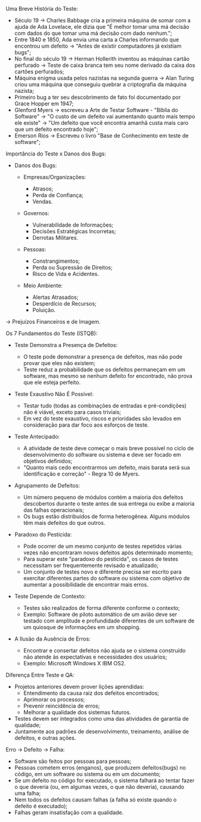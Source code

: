 Uma Breve História do Teste:
- Século 19 -> Charles Babbage cria a primeira máquina de somar com a ajuda de Ada Lovelace, ele dizia que "É melhor tomar uma má decisão com dados do que tomar uma má decisão com dado nenhum.";
- Entre 1840 e 1850, Ada envia uma carta a Charles informando que encontrou um defeito -> "Antes de existir computadores já existiam bugs";
- No final do século 19 -> Herman Hollerith inventou as máquinas cartão perfurado -> Teste de caixa branca tem seu nome derivado da caixa dos cartões perfurados;
- Máquina enigma usada pelos nazistas na segunda guerra -> Alan Turing criou uma máquina que conseguiu quebrar a criptografia da máquina nazista;
- Primeiro bug a ter seu descobrimento de fato foi documentado por Grace Hopper em 1947;
- Glenford Myers -> escreveu a Arte de Testar Software - "Bíblia do Software" -> "O custo de um defeito vai aumentando quanto mais tempo ele existe" -> "Um defeito que você encontra amanhã custa mais caro que um defeito encontrado hoje";
- Emerson Rios -> Escreveu o livro "Base de Conhecimento em teste de software";

Importância do Teste x Danos dos Bugs:
- Danos dos Bugs:
    - Empresas/Organizações:
        - Atrasos;
        - Perda de Confiança;
        - Vendas.
    
    - Governos:
        - Vulnerabilidade de Informações;
        - Decisões Estratégicas Incorretas;
        - Derrotas Militares.

    - Pessoas:
        - Constrangimentos;
        - Perda ou Supressão de Direitos;
        - Risco de Vida e Acidentes.

    - Meio Ambiente:
        - Alertas Atrasados;
        - Desperdício de Recursos;
        - Poluição.

-> Prejuízos Financeiros e de Imagem.

Os 7 Fundamentos do Teste (ISTQB):
- Teste Demonstra a Presença de Defeitos:
    - O teste pode demonstrar a presença de defeitos, mas não pode provar que eles não existem;
    - Teste reduz a probabilidade que os defeitos permaneçam em um software, mas mesmo se nenhum defeito for encontrado, não prova que ele esteja perfeito.

- Teste Exaustivo Não É Possível:
    - Testar tudo (todas as combinações de entradas e pré-condições) não é viável, exceto para casos triviais;
    - Em vez do teste exaustivo, riscos e prioridades são levados em consideração para dar foco aos esforços de teste.

- Teste Antecipado:
    - A atividade de teste deve começar o mais breve possível no ciclo de desenvolvimento do software ou sistema e deve ser focado em objetivos definidos;
    - "Quanto mais cedo encontrarmos um defeito, mais barata será sua identificação e correção" - Regra 10 de Myers.

- Agrupamento de Defeitos:
    - Um número pequeno de módulos contém a maioria dos defeitos descobertos durante o teste antes de sua entrega ou exibe a maioria das falhas operacionais;
    - Os bugs estão distribuídos de forma heterogênea. Alguns módulos têm mais defeitos do que outros.

- Paradoxo do Pesticida:
    - Pode ocorrer de um mesmo conjunto de testes repetidos várias vezes não encontraram novos defeitos após determinado momento;
    - Para superar este "paradoxo do pesticida", os casos de testes necessitam ser frequentemente revisado e atualizado;
    - Um conjunto de testes novo e diferente precisa ser escrito para exercitar diferentes partes do software ou sistema com objetivo de aumentar a possibilidade de encontrar mais erros.

- Teste Depende de Contexto:
    - Testes são realizados de forma diferente conforme o contexto;
    - Exemplo: Software de piloto automático de um avião deve ser testado com amplitude e profundidade diferentes de um software de um quiosque de informações em um shopping.

- A Ilusão da Ausência de Erros:
    - Encontrar e consertar defeitos não ajuda se o sistema construído não atende às expectativas e necessidades dos usuários;
    - Exemplo: Microsoft Windows X IBM OS2.

Diferença Entre Teste e QA:
- Projetos anteriores devem prover lições aprendidas:
    - Entendimento da causa raiz dos defeitos encontrados;
    - Aprimorar os processos;
    - Prevenir reincidência de erros;
    - Melhorar a qualidade dos sistemas futuros.
- Testes devem ser integrados como uma das atividades de garantia de qualidade;
- Juntamente aos padrões de desenvolvimento, treinamento, análise de defeitos, e outras ações.

Erro -> Defeito -> Falha:
- Software são feitos por pessoas para pessoas;
- Pessoas cometem erros (enganos), que produzem defeitos(bugs) no código, em um software ou sistema ou em um documento;
- Se um defeito no código for executado, o sistema falhará ao tentar fazer o que deveria (ou, em algumas vezes, o que não deveria), causando uma falha;
- Nem todos os defeitos causam falhas (a falha só existe quando o defeito é executado);
- Falhas geram insatisfação com a qualidade.